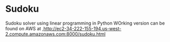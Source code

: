 # Sudoku
Sudoku solver using linear programming in Python
WOrking version can be found on AWS at ,http://ec2-34-222-155-194.us-west-2.compute.amazonaws.com:8000/sudoku.html

